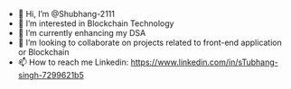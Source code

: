 - 👋 Hi, I’m @Shubhang-2111
- 👀 I’m interested in Blockchain Technology
- 🌱 I’m currently enhancing my DSA
- 💞️ I’m looking to collaborate on projects related to front-end application or Blockchain
- 📫 How to reach me Linkedin: https://www.linkedin.com/in/sTubhang-singh-7299621b5

<!---
Shubhang-2111/Shubhang-2111 is a ✨ special ✨ repository because its `README.md` (this file) appears on your GitHub profile.
You can click the Preview link to take a look at your changes.
--->
